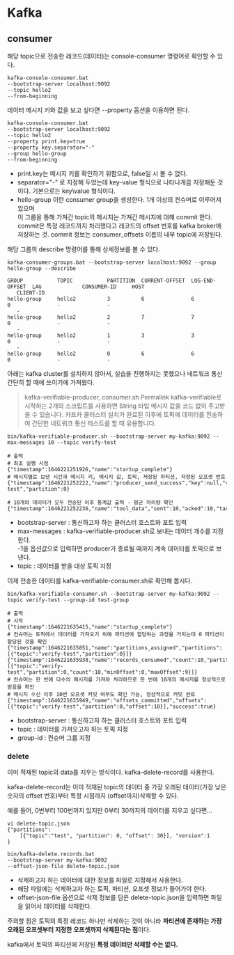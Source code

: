 # Kafka

## consumer

해당 topic으로 전송한 레코드(데이터)는 console-consumer 명령어로 확인할 수 있다.

```
kafka-console-consumer.bat 
--bootstrap-server localhost:9092 
--topic hello2 
--from-beginning
```

데이터 메시지 키와 값을 보고 싶다면 --property 옵션을 이용하면 된다.

```
kafka-console-consumer.bat 
--bootstrap-server localhost:9092 
--topic hello2 
--property print.key=true 
--property key.separator="-" 
--group hello-group 
--from-beginning
```

- print.key는 메시지 키를 확인하기 위함으로, false일 시 볼 수 없다.
- separator="-" 로 지정해 두었는데 key-value 형식으로 나타나게끔 지정해둔 것이다. 기본으로는 key\value 형식이다.
- hello-group 이란 consumer group을 생성한다. 1개 이상의 컨슈머로 이루어져 있으며<br>
이 그룹을 통해 가져간 topic의 메시지는 가져간 메시지에 대해 commit 한다. commit은 특정 레코드까지 처리했다고 레코드의 offset 번호를
kafka broker에 저장하는 것. commit 정보는 consumer_offsets 이름의 내부 topic에 저장된다.

해당 그룹의 describe 명령어를 통해 상세정보를 볼 수 있다.
```
kafka-consumer-groups.bat --bootstrap-server localhost:9092 --group hello-group --describe

GROUP           TOPIC           PARTITION  CURRENT-OFFSET  LOG-END-OFFSET  LAG             CONSUMER-ID     HOST
   CLIENT-ID
hello-group     hello2          3          6               6               0               -               -
   -
hello-group     hello2          2          7               7               0               -               -
   -
hello-group     hello2          1          3               3               0               -               -
   -
hello-group     hello2          0          6               6               0               -               -
```

아래는 kafka cluster를 설치하지 않아서, 실습을 진행하지는 못했으나 네트워크 통신 간단히 할 때에 쓰이기에 가져왔다.


>kafka-verifiable-producer, consumer.sh Permalink
kafka-verifiable로 시작하는 2개의 스크립트를 사용하면 String 타입 메시지 값을 코드 없이 주고받을 수 있습니다.
카프카 클러스터 설치가 완료된 이후에 토픽에 데이터를 전송하여 간단한 네트워크 통신 테스트를 할 때 유용합니다.
```
bin/kafka-verifiable-producer.sh --bootstrap-server my-kafka:9092 --max-messages 10 --topic verify-test
```
```
# 출력
# 최초 실행 시점
{"timestamp":1646221251926,"name":"startup_complete"} 
# 메시지별로 보낸 시간과 메시지 키, 메시지 값, 토픽, 저장된 파티션, 저장된 오프셋 번호
{"timestamp":1646221252222,"name":"producer_send_success","key":null,"value":"0","offset":0,"topic":"verify-test","partition":0}
``` 

```
# 10개의 데이터가 모두 전송된 이후 통계값 출력 - 평균 처리량 확인
{"timestamp":1646221252236,"name":"tool_data","sent":10,"acked":10,"target_throughput":-1,"avg_throughput":32.15434083601286}
```

- bootstrap-server : 통신하고자 하는 클러스터 호스트와 포트 입력
- max-messages : kafka-verifiable-producer.sh로 보내는 데이터 개수를 지정한다.<br>-1을 옵션값으로 입력하면 producer가 종료될 때까지 계속 데이터를 토픽으로 보낸다.
- topic : 데이터를 받을 대상 토픽 지정

이제 전송한 데이터를 kafka-verifiable-consumer.sh로 확인해 봅시다.
```
bin/kafka-verifiable-consumer.sh --bootstrap-server my-kafka:9092 --topic verify-test --group-id test-group
```
```
# 출력
# 시작
{"timestamp":1646221635415,"name":"startup_complete"}
# 컨슈머는 토픽에서 데이터를 가져오기 위해 파티션에 할당하는 과정을 거치는데 0 파티션이 할당된 것을 확인
{"timestamp":1646221635851,"name":"partitions_assigned","partitions":[{"topic":"verify-test","partition":0}]}
{"timestamp":1646221635938,"name":"records_consumed","count":10,"partitions":[{"topic":"verify-test","partition":0,"count":10,"minOffset":0,"maxOffset":9}]}
# 컨슈머는 한 번에 다수의 메시지를 가져와 처리하므로 한 번에 10개의 메시지를 정상적으로 받음을 확인
# 메시지 수신 이후 10번 오프셋 커밋 여부도 확인 가능, 정상적으로 커밋 완료
{"timestamp":1646221635949,"name":"offsets_committed","offsets":[{"topic":"verify-test","partition":0,"offset":10}],"success":true}
```

- bootstrap-server : 통신하고자 하는 클러스터 호스트와 포트 입력
- topic : 데이터를 가져오고자 하는 토픽 지정
- group-id : 컨슈머 그룹 지정

### delete
이미 적재된 topic의 data를 지우는 방식이다. kafka-delete-record를 사용한다.

kafka-delete-record는 이미 적재된 topic의 데이터 중 가장 오래된 데이터(가장 낮은 숫자의 offset 번호)부터 특정 시점까지 (offset까지)삭제할 수 있다. 

예를 들어, 0번부터 100번까지 있지만 0부터 30까지의 데이터를 지우고 싶다면...

```
vi delete-topic.json
{"partitions": 
    [{"topic":"test", "partition": 0, "offset": 30}], "version":1 
}

bin/kafka-delete.records.bat 
--bootstrap-server my-kafka:9092 
--offset-json-file delete-topic.json
```
- 삭제하고자 하는 데이터에 대한 정보를 파일로 지정해서 사용한다. 
- 해당 파일에는 삭제하고자 하는 토픽, 파티션, 오프셋 정보가 들어가야 한다.
- offset-json-file 옵션으로 삭제 정보를 담은 delete-topic.json을 입력하면 파일을 읽어서 데이터를 삭제한다.

주의할 점은 토픽의 특정 레코드 하나만 삭제하는 것이 아니라 **파티션에 존재하는 가장 오래된 오프셋부터 지정한 오프셋까지 삭제된다는 점**이다.

kafka에서 토픽의 파티션에 저장된 **특정 데이터만 삭제할 수는 없다.**


